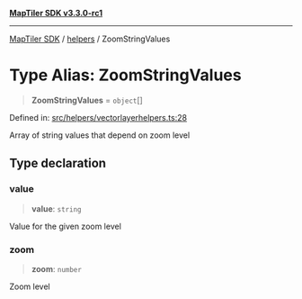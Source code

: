 [**MapTiler SDK v3.3.0-rc1**](../../../../README.md)

***

[MapTiler SDK](../../../../README.md) / [helpers](../README.md) / ZoomStringValues

# Type Alias: ZoomStringValues

> **ZoomStringValues** = `object`[]

Defined in: [src/helpers/vectorlayerhelpers.ts:28](https://github.com/maptiler/maptiler-sdk-js/blob/d9cb958ebf063ecde2f6f583eb172e5a83460e6a/src/helpers/vectorlayerhelpers.ts#L28)

Array of string values that depend on zoom level

## Type declaration

### value

> **value**: `string`

Value for the given zoom level

### zoom

> **zoom**: `number`

Zoom level
